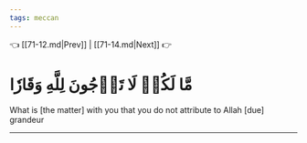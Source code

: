 ```yaml
---
tags: meccan
---
```


👈 [[71-12.md|Prev]] | [[71-14.md|Next]] 👉

# مَّا لَكُمۡ لَا تَرۡجُونَ لِلَّهِ وَقَارٗا

What is [the matter] with you that you do not attribute to Allah [due] grandeur

---

